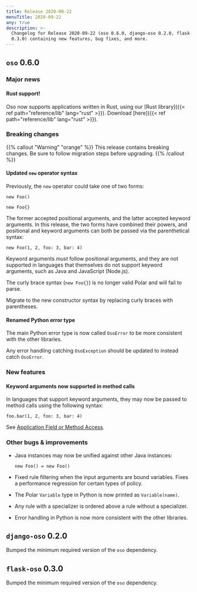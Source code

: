 ```yaml
---
title: Release 2020-09-22
menuTitle: 2020-09-22
any: true
description: >-
  Changelog for Release 2020-09-22 (oso 0.6.0, django-oso 0.2.0, flask-oso
  0.3.0) containing new features, bug fixes, and more.
---
```


## `oso` 0.6.0

### Major news

#### Rust support!

Oso now supports applications written in Rust, using our [Rust library]({{< ref
path="reference/lib" lang="rust" >}}). Download [here]({{< ref
path="reference/lib" lang="rust" >}}).

### Breaking changes

{{% callout "Warning" "orange" %}}
  This release contains breaking changes. Be sure to follow migration steps
  before upgrading.
{{% /callout %}}

#### Updated `new` operator syntax

Previously, the `new` operator could take one of two forms:

```polar
new Foo()

new Foo{}
```

The former accepted positional arguments, and the latter accepted keyword
arguments. In this release, the two forms have combined their powers, and
positional and keyword arguments can both be passed via the parenthetical
syntax:

```polar
new Foo(1, 2, foo: 3, bar: 4)
```

Keyword arguments *must* follow positional arguments, and they are not
supported in languages that themselves do not support keyword arguments, such
as Java and JavaScript (Node.js).

The curly brace syntax (`new Foo{}`) is no longer valid Polar and will fail
to parse.

Migrate to the new constructor syntax by replacing curly braces with
parentheses.

#### Renamed Python error type

The main Python error type is now called `OsoError` to be more consistent
with the other libraries.

Any error handling catching `OsoException` should be updated to instead
catch `OsoError`.

### New features

#### Keyword arguments now supported in method calls

In languages that support keyword arguments, they may now be passed to method
calls using the following syntax:

```polar
foo.bar(1, 2, foo: 3, bar: 4)
```

See [Application Field or Method
Access](polar-syntax#application-field-or-method-access).

### Other bugs & improvements

* Java instances may now be unified against other Java instances:

    ```polar
    new Foo() = new Foo()
    ```

* Fixed rule filtering when the input arguments are bound variables. Fixes a
  performance regression for certain types of policy.
* The Polar `Variable` type in Python is now printed as `Variable(name)`.
* Any rule with a specializer is ordered above a rule without a specializer.
* Error handling in Python is now more consistent with the other libraries.

## `django-oso` 0.2.0

Bumped the minimum required version of the `oso` dependency.

## `flask-oso` 0.3.0

Bumped the minimum required version of the `oso` dependency.
